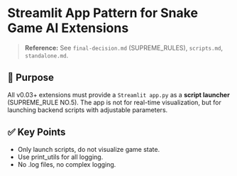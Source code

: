 # Streamlit App Pattern for Snake Game AI Extensions

> **Reference:** See `final-decision.md` (SUPREME_RULES), `scripts.md`, `standalone.md`.

## 🎯 Purpose

All v0.03+ extensions must provide a `Streamlit app.py` as a **script launcher** (SUPREME_RULE NO.5). The app is not for real-time visualization, but for launching backend scripts with adjustable parameters.


## ✅ Key Points
- Only launch scripts, do not visualize game state.
- Use print_utils for all logging.
- No .log files, no complex logging.


